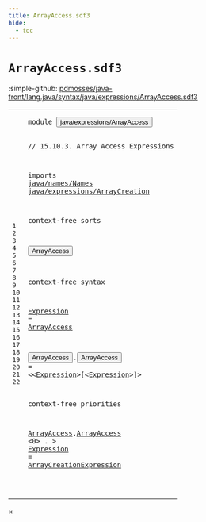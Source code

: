 ```yaml
---
title: ArrayAccess.sdf3
hide:
  - toc
---
```


# `ArrayAccess.sdf3`

:simple-github: [pdmosses/java-front/lang.java/syntax/java/expressions/ArrayAccess.sdf3]

[pdmosses/java-front/lang.java/syntax/java/expressions/ArrayAccess.sdf3]: https://github.com/pdmosses/java-front/blob/master/lang.java/syntax/java/expressions/ArrayAccess.sdf3 "The source file on GitHub"

<div class="sdf3"><table class="highlighttable"><tbody><tr><td class="linenos"><div class="linenodiv"><pre><span></span>1
2
3
4
5
6
7
8
9
10
11
12
13
14
15
16
17
18
19
20
21
22
</pre></div></td>
<td class="code"><pre><code><span class="keyword">module</span> <button class="modal-open" id="java/expressions/ArrayAccess_1_8" title="Multi-file references" data-urls="../AssignmentOperators.sdf3/#java/expressions/ArrayAccess_6_3 line 6; ../Disambiguation.sdf3/#java/expressions/ArrayAccess_8_3 line 8; ../Main.sdf3/#java/expressions/ArrayAccess_11_3 line 11">java/expressions/ArrayAccess</button>

<span class="layout">// 15.10.3. Array Access Expressions</span>

<span class="keyword">imports</span>
  <a href="../../names/Names.sdf3/#java/names/Names_1_8" id="java/names/Names_6_3" title="Defined at ../../names/Names.sdf3 line 1">java/names/Names</a>
  <a href="../ArrayCreation.sdf3/#java/expressions/ArrayCreation_1_8" id="java/expressions/ArrayCreation_7_3" title="Defined at ../ArrayCreation.sdf3 line 1">java/expressions/ArrayCreation</a>

<span class="keyword">context-free sorts</span>

  <button class="modal-open" id="ArrayAccess_11_3" title="Multi-file references" data-urls="#ArrayAccess_15_16 line 15, 21; ../AssignmentOperators.sdf3/#ArrayAccess_31_9 line 31; ../Disambiguation.sdf3/#ArrayAccess_56_5 line 56">ArrayAccess</button>

<span class="keyword">context-free syntax</span>

  <a href="#Expression_17_31" id="Expression_15_3" title="Referenced at line 17">Expression</a> = <a href="#ArrayAccess_11_3" id="ArrayAccess_15_16" title="Defined at line 11, 17">ArrayAccess</a>
  
  <button class="modal-open" id="ArrayAccess_17_3" title="Multi-file references" data-urls="#ArrayAccess_15_16 line 15, 21; ../AssignmentOperators.sdf3/#ArrayAccess_31_9 line 31; ../Disambiguation.sdf3/#ArrayAccess_56_5 line 56">ArrayAccess</button>.<span class="cons_Constructor"><button class="modal-open" id="ArrayAccess_17_15" title="Multi-file references" data-urls="#ArrayAccess_21_15 line 21; ../Disambiguation.sdf3/#ArrayAccess_56_17 line 56">ArrayAccess</button></span> = &lt;&lt;<a href="#Expression_15_3" id="Expression_17_31" title="Defined at line 15, 21">Expression</a>&gt;<span class="cons_String">[</span>&lt;<a href="#Expression_15_3" id="Expression_17_44" title="Defined at line 15, 21">Expression</a>&gt;<span class="cons_String">]</span>&gt;
  
<span class="keyword">context-free priorities</span>

  <a href="#ArrayAccess_11_3" id="ArrayAccess_21_3" title="Defined at line 11, 17">ArrayAccess</a>.<span class="cons_Constructor"><a href="#ArrayAccess_17_15" id="ArrayAccess_21_15" title="Defined at line 17">ArrayAccess</a></span> &lt;0&gt; . &gt; <a href="#Expression_17_31" id="Expression_21_35" title="Referenced at line 17">Expression</a> = <a href="../ArrayCreation.sdf3/#ArrayCreationExpression_13_3" id="ArrayCreationExpression_21_48" title="Defined at ../ArrayCreation.sdf3 line 13, 20, 21">ArrayCreationExpression</a>
  
</code></pre></td></tr></tbody></table></div>

<div id="modal">
  <div id="modal-content">
    <span id="modal-close">&times;</span>
    <h2 id="modal-h2"></h2>
    <p  id="modal-p"></p>
    <ul id="modal-ul"></ul>
  </div>
</div>
